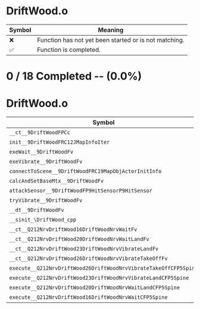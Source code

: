 # DriftWood.o
| Symbol | Meaning 
| ------------- | ------------- 
| :x: | Function has not yet been started or is not matching. 
| :white_check_mark: | Function is completed. 


# 0 / 18 Completed -- (0.0%)
# DriftWood.o
| Symbol | Decompiled? |
| ------------- | ------------- |
| `__ct__9DriftWoodFPCc` | :x: |
| `init__9DriftWoodFRC12JMapInfoIter` | :x: |
| `exeWait__9DriftWoodFv` | :x: |
| `exeVibrate__9DriftWoodFv` | :x: |
| `connectToScene__9DriftWoodFRC19MapObjActorInitInfo` | :x: |
| `calcAndSetBaseMtx__9DriftWoodFv` | :x: |
| `attackSensor__9DriftWoodFP9HitSensorP9HitSensor` | :x: |
| `tryVibrate__9DriftWoodFv` | :x: |
| `__dt__9DriftWoodFv` | :x: |
| `__sinit_\DriftWood_cpp` | :x: |
| `__ct__Q212NrvDriftWood16DriftWoodNrvWaitFv` | :x: |
| `__ct__Q212NrvDriftWood20DriftWoodNrvWaitLandFv` | :x: |
| `__ct__Q212NrvDriftWood23DriftWoodNrvVibrateLandFv` | :x: |
| `__ct__Q212NrvDriftWood26DriftWoodNrvVibrateTakeOffFv` | :x: |
| `execute__Q212NrvDriftWood26DriftWoodNrvVibrateTakeOffCFP5Spine` | :x: |
| `execute__Q212NrvDriftWood23DriftWoodNrvVibrateLandCFP5Spine` | :x: |
| `execute__Q212NrvDriftWood20DriftWoodNrvWaitLandCFP5Spine` | :x: |
| `execute__Q212NrvDriftWood16DriftWoodNrvWaitCFP5Spine` | :x: |
